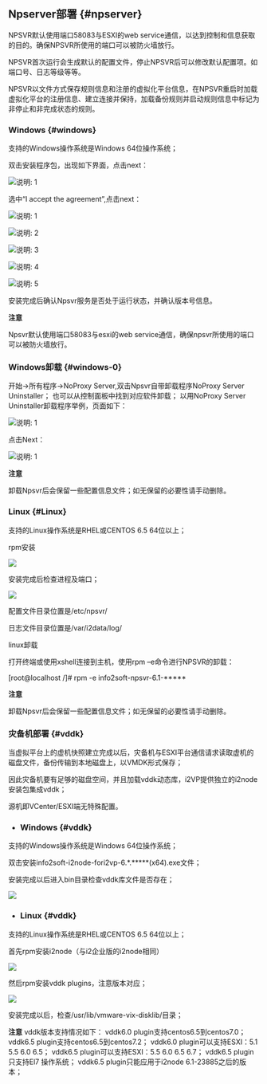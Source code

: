 ## Npserver部署 {#npserver}

NPSVR默认使用端口58083与ESXI的web service通信，以达到控制和信息获取的目的。确保NPSVR所使用的端口可以被防火墙放行。

NPSVR首次运行会生成默认的配置文件，停止NPSVR后可以修改默认配置项。如端口号、日志等级等等。

NPSVR以文件方式保存规则信息和注册的虚拟化平台信息，在NPSVR重启时加载虚拟化平台的注册信息、建立连接并保持，加载备份规则并启动规则信息中标记为非停止和非完成状态的规则。

### Windows {#windows}

支持的Windows操作系统是Windows 64位操作系统；

双击安装程序包，出现如下界面，点击next：

![说明: 1](/assets/V6.035037.png)

选中“I accept the agreement”,点击next：

![说明: 1](/assets/V6.035076.png)

![说明: 2](/assets/V6.035079.png)

![说明: 3](/assets/V6.035080.png)

![说明: 4](/assets/V6.035082.png)

![说明: 5](/assets/V6.035085.png)

安装完成后确认Npsvr服务是否处于运行状态，并确认版本号信息。

**注意**

Npsvr默认使用端口58083与esxi的web service通信，确保npsvr所使用的端口可以被防火墙放行。

### Windows卸载 {#windows-0}

开始-&gt;所有程序-&gt;NoProxy Server,双击Npsvr自带卸载程序NoProxy Server Uninstaller；
也可以从控制面板中找到对应软件卸载；
以用NoProxy Server Uninstaller卸载程序举例，页面如下：

![说明: 1](/assets/V6.035317.png)

点击Next：

![说明: 1](/assets/V6.035327.png)

**注意**

卸载Npsvr后会保留一些配置信息文件；如无保留的必要性请手动删除。

### Linux {#Linux}

支持的Linux操作系统是RHEL或CENTOS 6.5 64位以上；

rpm安装

![](/assets/V6.140835.png)

安装完成后检查进程及端口；

![](/assets/V6.140851.png)

配置文件目录位置是/etc/npsvr/

日志文件目录位置是/var/i2data/log/

linux卸载

打开终端或使用xshell连接到主机，使用rpm –e命令进行NPSVR的卸载：

\[root@localhost /\]\# rpm -e info2soft-npsvr-6.1-\*\*\*\*\*

**注意**

卸载Npsvr后会保留一些配置信息文件；如无保留的必要性请手动删除。

### 灾备机部署 {#vddk}

当虚拟平台上的虚机快照建立完成以后，灾备机与ESXI平台通信请求读取虚机的磁盘文件，备份传输到本地磁盘上，以VMDK形式保存；

因此灾备机要有足够的磁盘空间，并且加载vddk动态库，i2VP提供独立的i2node安装包集成vddk；

源机即VCenter/ESXI端无特殊配置。

* ### Windows {#vddk}

支持的Windows操作系统是Windows 64位操作系统；

双击安装info2soft-i2node-fori2vp-6.\*.\*\*\*\*\*\(x64\).exe文件；

安装完成以后进入bin目录检查vddk库文件是否存在；

![](/assets/V6.141167.png)

* ### Linux {#vddk}

支持的Linux操作系统是RHEL或CENTOS 6.5 64位以上；

首先rpm安装i2node（与i2企业版的i2node相同）

![](/assets/V6.141242.png)

然后rpm安装vddk plugins，注意版本对应；

![](/assets/V6.141272.png)

安装完成以后，检查/usr/lib/vmware-vix-disklib/目录；


**注意**
vddk版本支持情况如下：
vddk6.0 plugin支持centos6.5到centos7.0；
vddk6.5 plugin支持centos6.5到centos7.2；
vddk6.0 plugin可以支持ESXI：5.1 5.5 6.0 6.5；
vddk6.5 plugin可以支持ESXI：5.5 6.0 6.5 6.7；
vddk6.5 plugin只支持El7 操作系统；
vddk6.5 plugin只能应用于i2node 6.1-23885之后的版本；


